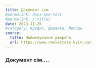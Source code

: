 ```yaml
---
title: Документ сім
#permalink: docs-one-test
#permalink: /:title/
date: 2023-11-25
#category: Кредит, Держава, Молодь
source:
  title: Найменування джерела
  url: https://www.realestate.kyiv.ua/
---
```


### Документ сім....

